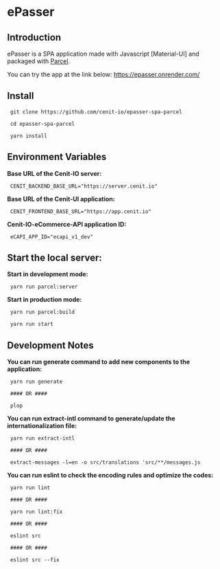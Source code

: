 # ePasser

## Introduction

ePasser is a SPA application made with Javascript [Material-UI] and packaged with [Parcel](https://parceljs.org).

You can try the app at the link below: https://epasser.onrender.com/

## Install

```
 git clone https://github.com/cenit-io/epasser-spa-parcel

 cd epasser-spa-parcel

 yarn install
```

## Environment Variables

**Base URL of the Cenit-IO server:**

```
 CENIT_BACKEND_BASE_URL="https://server.cenit.io"
```

**Base URL of the Cenit-UI application:**

```
 CENIT_FRONTEND_BASE_URL="https://app.cenit.io"
```

**Cenit-IO-eCommerce-API application ID:**

```
 eCAPI_APP_ID="ecapi_v1_dev"
```

## Start the local server:

**Start in development mode:**
 
```
 yarn run parcel:server
```

**Start in production mode:**
 
```
 yarn run parcel:build

 yarn run start
```

## Development Notes

**You can run generate command to add new components to the application:**

```
 yarn run generate

 #### OR ####

 plop
```

**You can run extract-intl command to generate/update the internationalization file:**

```
 yarn run extract-intl

 #### OR ####
 
 extract-messages -l=en -o src/translations 'src/**/messages.js
```


**You can run eslint to check the encoding rules and optimize the codes:**
```
 yarn run lint

 #### OR ####

 yarn run lint:fix

 #### OR ####

 eslint src

 #### OR ####

 eslint src --fix
```
